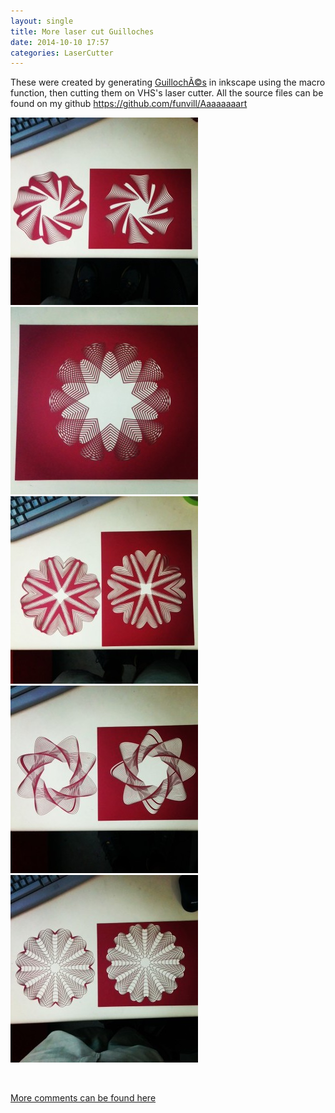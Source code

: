 ```yaml
---
layout: single
title: More laser cut Guilloches
date: 2014-10-10 17:57
categories: LaserCutter
---
```

These were created by generating <a href="http://en.wikipedia.org/wiki/Guilloch%C3%A9">GuillochÃ©s</a> in inkscape using the macro function, then cutting them on VHS's laser cutter. All the source files can be found on my github <a href="https://github.com/funvill/Aaaaaaaart">https://github.com/funvill/Aaaaaaaart</a>

<a href="/public/uploads/2014/10/10655153_385821148235849_1352155766_n.jpg"><img class="alignnone size-medium wp-image-4015" src="/public/uploads/2014/10/10655153_385821148235849_1352155766_n-300x300.jpg" alt="10655153_385821148235849_1352155766_n" width="300" height="300" /></a> <a href="/public/uploads/2014/10/10691929_1500467510194559_151944696_n.jpg"><img class="alignnone size-medium wp-image-4016" src="/public/uploads/2014/10/10691929_1500467510194559_151944696_n-300x300.jpg" alt="10691929_1500467510194559_151944696_n" width="300" height="300" /></a> <a href="/public/uploads/2014/10/10665541_718637391506492_221938842_n.jpg"><img class="alignnone size-medium wp-image-4017" src="/public/uploads/2014/10/10665541_718637391506492_221938842_n-300x300.jpg" alt="10665541_718637391506492_221938842_n" width="300" height="300" /></a> <a href="/public/uploads/2014/10/10643922_1470525539899210_789745060_n.jpg"><img class="alignnone size-medium wp-image-4018" src="/public/uploads/2014/10/10643922_1470525539899210_789745060_n-300x300.jpg" alt="10643922_1470525539899210_789745060_n" width="300" height="300" /></a> <a href="/public/uploads/2014/10/10661176_281172072074254_169303134_n.jpg"><img class="alignnone size-medium wp-image-4019" src="/public/uploads/2014/10/10661176_281172072074254_169303134_n-300x300.jpg" alt="10661176_281172072074254_169303134_n" width="300" height="300" /></a>

&nbsp;

<a href="https://talk.hackspace.ca/t/more-laser-cut-guilloches/139?u=funvill">More comments can be found here</a>

